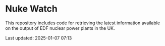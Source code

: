 # Nuke Watch

This repository includes code for retrieving the latest information available on the output of EDF nuclear power plants in the UK.

Last updated: 2025-01-07 07:13